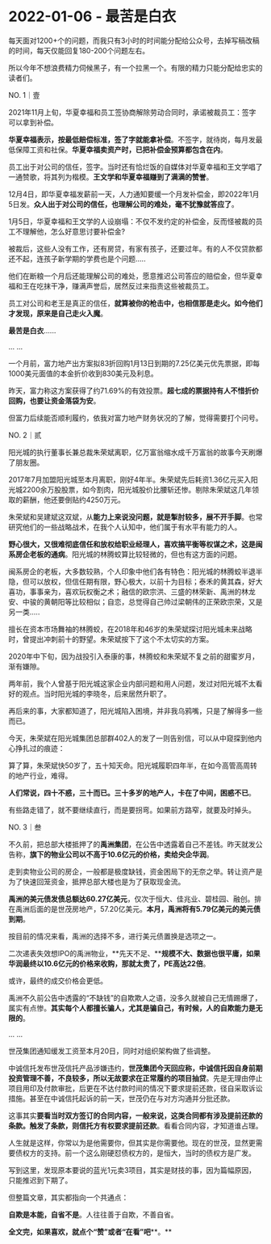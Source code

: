 # 2022-01-06 - 最苦是白衣

每天面对1200+个的问题，而我只有3小时的时间能分配给公众号，去掉写稿改稿的时间，每天仅能回复180-200个问题左右。

所以今年不想浪费精力伺候黑子，有一个拉黑一个。有限的精力只能分配给忠实的读者们。

NO. 1｜壹

2021年11月上旬，华夏幸福和员工签协商解除劳动合同时，承诺被裁员工：签字可以拿到补偿。

**华夏幸福表示，按最低赔偿标准，签了字就能拿补偿**。不签字，就待岗，每月发最低保障工资和社保。**华夏幸福卖资产时，已把补偿金预算都包含在内**。

员工出于对公司的信任，签字。当时还有恰烂饭的自媒体对华夏幸福和王文学唱了一通赞歌，将其列为楷模。**王文学和华夏幸福赚到了满满的赞誉**。

12月4日，即华夏幸福发薪前一天，人力通知要缓一个月发补偿金，即2022年1月5日发。**众人出于对公司的信任，也理解公司的难处，毫不犹豫就答应了**。

1月5日，华夏幸福和王文学的人设崩塌：不仅不发约定的补偿金，反而怪被裁的员工不理解他，怎么好意思讨要补偿金?

被裁后，这些人没有工作，还有房贷，有家有孩子，还要过年。有的人不仅贷款都还不起，连孩子新学期的学费也是个问题.....

他们在断粮一个月后还能理解公司的难处，愿意推迟公司答应的赔偿金，但华夏幸福和王在吃抹干净，赚满声誉后，居然反过来指责这些被裁员工。

员工对公司和老王是真正的信任，**就算被你的枪击中，也相信那是走火。如今他们才发现，原来是自己走火入魔**。

**最苦是白衣**......

... ... 

一个月前，富力地产出方案拟83折回购1月13日到期的7.25亿美元优先票据，即每1000美元面值的本金折价收到830美元及利息。

昨天，富力称这方案获得了约71.69%的有效投票。**超七成的票据持有人不惜折价回购，也要让资金落袋为安**。

但富力后续能否顺利履约，依我对富力地产财务状况的了解，觉得需要打个问号。

NO. 2｜贰

阳光城的执行董事长兼总裁朱荣斌离职，亿万富翁缩水成千万富翁的故事今天刷爆了朋友圈。

2017年7月加盟阳光城至本月离职，刚好4年半。朱荣斌先后耗资1.36亿元买入阳光城2200余万股股票，如今割肉，阳光城股价比腰斩还惨。剔除朱荣斌这几年领取的薪酬，他还要倒贴约4250万元。

朱荣斌和吴建斌这双斌，从**能力上来说没问题，就是掣肘较多，展不开手脚**。也常研究他们的一些战略战术，在我个人认知中，他们属于有水平有能力的人。

**野心很大，又很难彻底信任和放权给职业经理人，喜欢搞平衡等权谋之术，这是闽系房企老板的通病**。阳光城的林腾蛟算比较轻微的，但也有这方面的问题。

闽系房企的老板，大多数较熟，个人印象中他们各有特色：阳光城的林腾蛟半退半隐，但可以放权，但信任期有限，野心极大，以前十为目标；泰禾的黄其森，好大喜功，事事亲为，喜欢玩权衡之术；融信的欧宗洪、三盛的林荣新、禹洲的林龙安、中骏的黄朝阳等比较相似；自恋，总觉得自己帅过梁朝伟的正荣欧宗荣，又是另一类.....

擅长在资本市场舞袖的林腾蛟，在2018年和46岁的朱荣斌探讨阳光城未来战略时，曾提出冲刺前十的野望。朱荣斌按下了这个不太切实的方案。

2020年中下旬，因为战投引入泰康的事，林腾蛟和朱荣斌不复之前的甜蜜岁月，渐有嫌隙。

两年前，我个人曾基于阳光城这家企业内部问题和用人问题，发过对阳光城不太看好的观点。当时阳光城的李晓冬，后来居然升职了。

再后来的事，大家都知道了，阳光城陷入困境，并非我乌鸦嘴，只是了解得多一些而已。

今天，朱荣斌在阳光城集团总部群402人的发了一则告别信，可以从中窥探到他内心挣扎过的痕迹：


算了算，朱荣斌快50岁了，五十知天命。阳光城履职四年半，在如今高管高周转的地产行业，难得。

**人们常说，四十不惑，三十而已。三十多岁的地产人，卡在了中间，困惑不已**。

有些路走错了，就不要继续直行，而是要拐弯。如果前方路窄，就要及时掉头。

NO. 3｜叁

不久前，把总部大楼抵押了的**禹洲集团**，在公告中透露着自己不差钱。昨天就发公告称，**旗下的物业公司以不高于10.6亿元的价格，卖给央企华润**。

走到卖物业公司的房企，一般都是极度缺钱，资金困局下的无奈之举。转让资产是为了快速回笼资金，抵押总部大楼也是为了获取现金流。

**禹洲的美元债发债总额达60.27亿美元**，仅次于恒大、佳兆业、碧桂园、融创。排在禹洲后面的是世茂房地产，57.20亿美元。**本月，禹洲将有5.79亿美元的美元债到期**。

按目前的情况来看，禹洲的选择不多，进行美元债置换是选项之一。

二次递表失效想IPO的禹洲物业，**先天不足、****规模不大、数据也很平庸，如果华润最终以10.6亿元的价格来收购，那就太贵了，PE高达22倍**。

或许，最终的成交价格会更低。

禹洲不久前公告中透露的“不缺钱”的自欺欺人之语，没多久就被自己无情踢爆了，属实有点惨。**其实每个人都擅长骗人，尤其是骗自己，有时候，人的自欺能力是无限的**。

... ...

世茂集团通知缓发工资至本月20日，同时对组织架构做了些调整。

中诚信托发布世茂信托产品涉嫌违约，**世茂集团今天回应称，中诚信托因自身前期投资管理不善，不良较多，所以无故要求在正常履约的项目抽贷**。先是无理由停止项目用印及付款审批，后更在不达付款时间的情况下要求提前还款，径自采取诉讼措施。甚至在中诚信托起诉的前一天，世茂仍在与对方沟通并分批还款。

这事其实**要看当时双方签订的合同内容，一般来说，这类合同都有涉及提前还款的条款。触发了条款，则信托方有权要求提前还款**。看看合同内容，才知道谁占理。

人生就是这样，你常以为是他需要你，但其实是你需要他。现在的世茂，显然更需要债权方的支持。前一个这么刚硬怼债权方的，是恒大，当时的债权方是广发。

写到这里，发现原本要说的蓝光1元卖3项目，其实是财技的事，因为篇幅原因，只能推迟到下期了。

但整篇文章，其实都指向一个共通点：

**自欺是本能，自省不是**。人往往善于自欺，不善自省。

**全文完，如果喜欢，就点个“赞”或者“在看”吧****。**